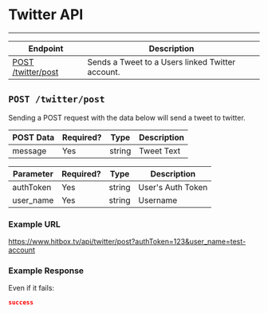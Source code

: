 # Twitter API
***

| Endpoint | Description |
| ---- | --------------- |
| [POST /twitter/post](/twitter/post.md#post-twitterpost) | Sends a Tweet to a Users linked Twitter account. |

## `POST /twitter/post`

Sending a POST request with the data below will send a tweet to twitter.

| POST Data | Required? | Type | Description |
| ---- | ----- | ---- | ----- |
| message | Yes | string | Tweet Text |

| Parameter | Required? | Type | Description |
| --- | --- | --- | --- |
| authToken | Yes | string | User's Auth Token |
| user_name | Yes | string | Username |

### Example URL

https://www.hitbox.tv/api/twitter/post?authToken=123&user_name=test-account

### Example Response 

Even if it fails:
```json
success
```
